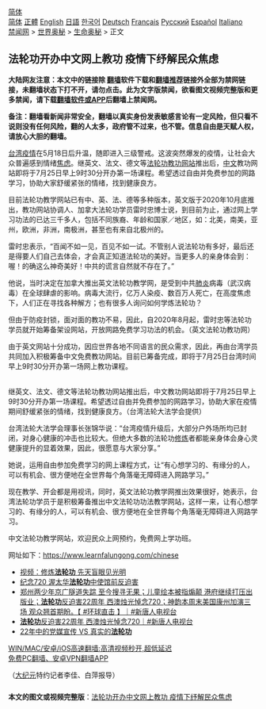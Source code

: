  <!-- 面包屑导航 --> <div class="breadcrumb"><!-- GTranslate: https://gtranslate.io/ -->  <div class="switcher notranslate">  <div class="selected">  <a href="#" onclick="return false;"> 简体</a>  </div>  <div class="option">  <a href="https://www.bannedbook.org" onclick="doGTranslate('zh-CN|zh-CN');jQuery('div.switcher div.selected a').html(jQuery(this).html());return false;" title="简体中文" class="nturl selected"> 简体</a>  <a href="https://www.bannedbook.org/zh-tw/" onclick="doGTranslate('zh-CN|zh-TW');jQuery('div.switcher div.selected a').html(jQuery(this).html());return false;" title="繁體中文" class="nturl"> 正體</a>  <a href="https://www.bannedbook.org/en/" onclick="doGTranslate('zh-CN|en');jQuery('div.switcher div.selected a').html(jQuery(this).html());return false;" title="English" class="nturl"> English</a>  <a href="https://www.bannedbook.org/ja/" onclick="doGTranslate('zh-CN|ja');jQuery('div.switcher div.selected a').html(jQuery(this).html());return false;" title="日本語" class="nturl"> 日語</a>  <a href="https://www.bannedbook.org/ko/" onclick="doGTranslate('zh-CN|ko');jQuery('div.switcher div.selected a').html(jQuery(this).html());return false;" title="한국어" class="nturl"> 한국어</a>  <a href="https://www.bannedbook.org/de/" onclick="doGTranslate('zh-CN|de');jQuery('div.switcher div.selected a').html(jQuery(this).html());return false;" title="Deutsch" class="nturl"> Deutsch</a>  <a href="https://www.bannedbook.org/fr/" onclick="doGTranslate('zh-CN|fr');jQuery('div.switcher div.selected a').html(jQuery(this).html());return false;" title="Français" class="nturl"> Français</a>  <a href="https://www.bannedbook.org/ru/" onclick="doGTranslate('zh-CN|ru');jQuery('div.switcher div.selected a').html(jQuery(this).html());return false;" title="Русский" class="nturl"> Русский</a>  <a href="https://www.bannedbook.org/es/" onclick="doGTranslate('zh-CN|es');jQuery('div.switcher div.selected a').html(jQuery(this).html());return false;" title="Español" class="nturl"> Español</a>  <a href="https://www.bannedbook.org/it/" onclick="doGTranslate('zh-CN|it');jQuery('div.switcher div.selected a').html(jQuery(this).html());return false;" title="Italiano" class="nturl"> Italiano</a>  </div>  </div>      <div class='breadcrumb-sub'><!-- Breadcrumb NavXT 6.3.0 --> <a href="https://www.bannedbook.org/" class="home">禁闻网</a> &gt; <a href="https://www.bannedbook.org/bnews/aomi/" class="category">世界奥秘</a> &gt; <a href="https://www.bannedbook.org/bnews/aomi/life/" class="category">生命奥秘</a> &gt; 正文</div></div><h2>法轮功开办中文网上教功 疫情下纾解民众焦虑</h2> <p class="notice"><b>大陆网友注意：本文中的链接除 <a href="https://github.com/bannedbook/fanqiang" >翻墙</a>软件下载和<a href="https://github.com/killgcd/justmysocks/blob/master/README.md">翻墙推荐</a>链接外全部为禁网链接，未翻墙状态下打不开，请勿点击。此为文字版禁闻，欲看图文视频完整版和更多禁闻，请下载<a href="https://github.com/bannedbook/fanqiang">翻墙软件或APP</a>后翻墙上禁闻网。</p><p>备注：翻墙看新闻非常安全，翻墙以真实身份发表敏感言论有一定风险，但只看不说则没有任何风险，翻的人太多，政府管不过来，也不管。信息自由是天赋人权，请放心大胆的翻墙。</b></p>  <div class="entry"> <p></p> <p><a href="https://www.bannedbook.org/bnews/tag/%e5%8f%b0%e6%b9%be/" class="st_tag internal_tag" rel="tag" title="标签 台湾 下的日志">台湾</a><a href="https://www.bannedbook.org/bnews/tag/%E7%96%AB%E6%83%85/" class="st_tag internal_tag" rel="tag" title="标签 疫情 下的日志">疫情</a>在5月18日后升温，随即进入三级警戒。这波突然爆发的疫情，让社会大众普遍感到情绪<a href="https://www.bannedbook.org/bnews/tag/%E7%84%A6%E8%99%91/" class="st_tag internal_tag" rel="tag" title="标签 焦虑 下的日志">焦虑</a>。继英文、法文、德文等<a href="https://www.bannedbook.org/bnews/tag/%e6%b3%95%e8%bd%ae%e5%8a%9f/" class="st_tag internal_tag" rel="tag" title="标签 法轮功 下的日志">法轮功</a><a href="https://www.bannedbook.org/bnews/tag/%E6%95%99%E5%8A%9F/" class="st_tag internal_tag" rel="tag" title="标签 教功 下的日志">教功</a><a href="https://www.bannedbook.org/bnews/tag/%e7%bd%91%e7%ab%99/" class="st_tag internal_tag" rel="tag" title="标签 网站 下的日志">网站</a>推出后，<a href="https://www.bannedbook.org/bnews/tag/%e4%b8%ad%e6%96%87/" class="st_tag internal_tag" rel="tag" title="标签 中文 下的日志">中文</a>教功网站即将于7月25日早上9时30分开办第一场课程。希望透过自由并免费参加的网路学习，协助大家舒缓紧张的情绪，找到健康良方。</p> <p>目前法轮功教学网站已有中、英、法、德等多种版本，英文版于2020年10月底推出，教功网站协调人、加拿大法轮功学员雷时忠博士说，到目前为止，通过网上学习功法的已达三千多人，包括不同族裔、年龄和国家／地区，如：北美，南美，亚州，欧洲，非洲，南极洲，甚至也有来自北极州的。</p>  <p>雷时忠表示，“百闻不如一见，百见不如一试。不管别人说法轮功有多好，最后还是得要人们自己去体会，才会真正知道法轮功的美好。当更多人的亲身体会到：喔！的确这么神奇美好！中共的谎言自然就不存在了。”</p> <p>他说，当时决定在加拿大推出英文法轮功教学网，是受到中共<a href="https://www.bannedbook.org/bnews/tag/%e8%82%ba%e7%82%8e/" class="st_tag internal_tag" rel="tag" title="标签 肺炎 下的日志">肺炎</a>病毒（武汉病毒）在全球肆虐的影响。病毒大流行，亿万人染疫、数百万人死亡，在高度焦虑下，人们正在寻找各种解方；也有很多人询问如何学炼法轮功？</p> <p>但由于防疫封锁，面对面的教功不易，因此，自2020年8月起，雷时忠等法轮功学员就开始筹备架设网站，开放网路免费学习功法的机会。（英文法轮功教功网）</p>  <p>由于英文网站十分成功，因应世界各地不同语言的民众需求，因此，再由台湾学员共同加入积极筹备中文免费教功网站。目前已筹备完成，即将于7月25日台湾时间早上9时30分开办第一场网上教功课程。</p> <p><br /> 继英文、法文、德文等法轮功教功网站推出后，中文教功网站即将于7月25日早上9时30分开办第一场课程。希望透过自由并免费参加的网路学习，协助大家在疫情期间舒缓紧张的情绪，找到健康良方。（台湾法轮大法学会提供）</p> <p>台湾法轮大法学会理事长张锦华说：“台湾疫情升级后，大部分户外场所均已封闭，对身心健康的冲击也比较大。但绝大多数的法轮功<span class='wp_keywordlink'><a href="https://www.qi-gong.me/" title="气功修炼网" target="_blank">修炼</a></span>者都能亲身体会身心灵健康提升的显着效果，因此，很愿意与大家分享。”</p>  <p>她说，运用自由参加免费学习的网上课程方式，让“有心想学习的、有缘分的人，可以有机会、很方便地在全世界每个角落毫无障碍进入网路学习。”</p> <p>现在教学、开会都是用视讯，同时，英文法轮功教学网推出效果很好，她表示，台湾法轮功学员于是积极筹备推出中文法轮功功法教学网站，这样一来，让有心想学习的、有缘分的人，可以有机会、很方便地在全世界每个角落毫无障碍进入网路学习。</p> <p>中文法轮功教学网站，欢迎民众上网预约，免费网上学功班。</p>  <p>网址如下：<a href="https://www.learnfalungong.com/chinese">https://www.learnfalungong.com/chinese</a></p> <ul class='op-related-articles' title='相关阅读'> <li><a href='https://www.bannedbook.org/bnews/bannedvideo/20210724/1593448.html' target='_blank'>视频：修炼<b>法轮功</b> 先天盲眼见光明</a></li> <li><a href='https://www.bannedbook.org/bnews/bannedvideo/20210723/1592958.html' target='_blank'>纪念720 渥太华<b>法轮功</b>中使馆前反迫害</a></li> <li><a href='https://www.bannedbook.org/bnews/bannedvideo/20210723/1592853.html' target='_blank'>郑州两少年京广隧道失踪 至今搜寻无果；儿童绘本被指煽颠 港府继续打压出版业；<b>法轮功</b>反迫害22周年 西澳烛光悼念720；神韵本周末美国康州加演三场 观众翘首期盼。【 #环球直击 】｜#新唐人电视台</a></li> <li><a href='https://www.bannedbook.org/bnews/bannedvideo/20210723/1592805.html' target='_blank'><b>法轮功</b>反迫害22周年  西澳烛光悼念720｜#新唐人电视台</a></li> <li><a href='https://www.bannedbook.org/bnews/ssgc/20210723/1592318.html' target='_blank'>22年中的党媒宣传 VS 真实的<b>法轮功</b></a></li> </ul> <p class="texttj"> <a href="https://github.com/bannedbook/fanqiang/wiki/V2ray%E6%9C%BA%E5%9C%BA" target="_blank">WIN/MAC/安卓/iOS高速翻墙:高清视频秒开,超低延迟</a><br/> <a href="https://github.com/bannedbook/fanqiang/wiki/%E7%A6%81%E9%97%BB%E7%BD%91%E5%AE%89%E5%8D%93%E7%BF%BB%E5%A2%99%E6%96%B0%E9%97%BBAPP" target="_blank">免费PC翻墙、安卓VPN翻墙APP</a></p><p>（<span class='wp_keywordlink_affiliate'><a href="http://www.epochtimes.com/" title="大纪元" target="_blank">大纪元</a></span>特约记者李佳、白萍报导）</p><a name='sharetosocial'></a>  <div style="margin-bottom:5px;padding-bottom:5px;clear:both"> <div id="archive-pix-1" class="banner-ads"> <!-- AuctionX Display platform tag START --> <div id="26318x728x90x621x_ADSLOT2" clicktrack="%%CLICK_URL_ESC%%"></div> <!-- AuctionX Display platform tag END --> </div> <div id="archive-pix-2" class="banner-ads"> <!-- AuctionX Display platform tag START --> <div id="26315x300x250x621x_ADSLOT2" clicktrack="%%CLICK_URL_ESC%%"></div> <!-- AuctionX Display platform tag END --> </div> </div>  <div id="archive-pix-1" class="banner-ads"> <!-- AuctionX Display platform tag START --> <div id="26318x728x90x621x_ADSLOT3" clicktrack="%%CLICK_URL_ESC%%"></div> <!-- AuctionX Display platform tag END --> </div> <div><b>本文的图文或视频完整版</b>：<a href='https://www.bannedbook.org/bnews/cbnews/20210724/1593402.html'>法轮功开办中文网上教功 疫情下纾解民众焦虑</a></div>  </div><!--END ENTRY--> 